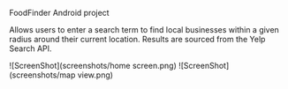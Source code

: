 FoodFinder Android project

Allows users to enter a search term to find local businesses within a given radius around their current location. Results are sourced from the Yelp Search API.

![ScreenShot](screenshots/home screen.png)
![ScreenShot](screenshots/map view.png)
